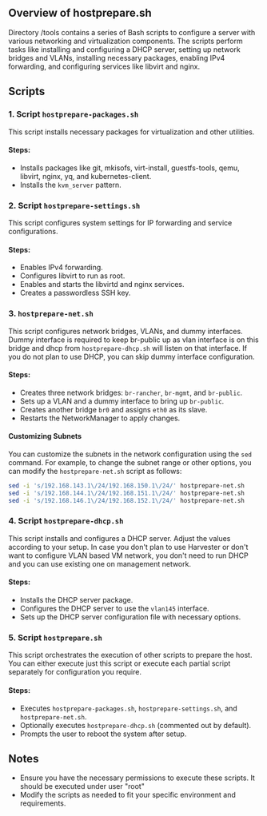 ## Overview of hostprepare.sh

Directory /tools contains a series of Bash scripts to configure a server with various networking and virtualization components. The scripts perform tasks like installing and configuring a DHCP server, setting up network bridges and VLANs, installing necessary packages, enabling IPv4 forwarding, and configuring services like libvirt and nginx.

## Scripts

### 1. Script `hostprepare-packages.sh`

This script installs necessary packages for virtualization and other utilities.

#### Steps:
- Installs packages like git, mkisofs, virt-install, guestfs-tools, qemu, libvirt, nginx, yq, and kubernetes-client.
- Installs the `kvm_server` pattern.

### 2. Script `hostprepare-settings.sh`

This script configures system settings for IP forwarding and service configurations.

#### Steps:
- Enables IPv4 forwarding.
- Configures libvirt to run as root.
- Enables and starts the libvirtd and nginx services.
- Creates a passwordless SSH key.

### 3. `hostprepare-net.sh`

This script configures network bridges, VLANs, and dummy interfaces. Dummy interface is required to keep br-public up as vlan interface is on this bridge and dhcp from `hostprepare-dhcp.sh` will listen on that interface.
If you do not plan to use DHCP, you can skip dummy interface configuration.

#### Steps:
- Creates three network bridges: `br-rancher`, `br-mgmt`, and `br-public`.
- Sets up a VLAN and a dummy interface to bring up `br-public`.
- Creates another bridge `br0` and assigns `eth0` as its slave.
- Restarts the NetworkManager to apply changes.

#### Customizing Subnets

You can customize the subnets in the network configuration using the `sed` command. For example, to change the subnet range or other options, you can modify the `hostprepare-net.sh` script as follows:

```bash
sed -i 's/192.168.143.1\/24/192.168.150.1\/24/' hostprepare-net.sh
sed -i 's/192.168.144.1\/24/192.168.151.1\/24/' hostprepare-net.sh
sed -i 's/192.168.146.1\/24/192.168.152.1\/24/' hostprepare-net.sh
```

### 4. Script `hostprepare-dhcp.sh`

This script installs and configures a DHCP server. Adjust the values according to your setup.
In case you don't plan to use Harvester or don't want to configure VLAN based VM network, you don't need to run DHCP and you can use existing one on management network.

#### Steps:
- Installs the DHCP server package.
- Configures the DHCP server to use the `vlan145` interface.
- Sets up the DHCP server configuration file with necessary options.

### 5. Script `hostprepare.sh`

This script orchestrates the execution of other scripts to prepare the host. You can either execute just this script or execute each partial script separately for configuration you require.

#### Steps:
- Executes `hostprepare-packages.sh`, `hostprepare-settings.sh`, and `hostprepare-net.sh`.
- Optionally executes `hostprepare-dhcp.sh` (commented out by default).
- Prompts the user to reboot the system after setup.

## Notes

- Ensure you have the necessary permissions to execute these scripts. It should be executed under user "root"
- Modify the scripts as needed to fit your specific environment and requirements.
